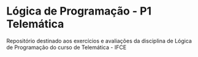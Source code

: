 # Lógica de Programação - P1 Telemática
Repositório destinado aos exercícios e avaliações da disciplina de Lógica de Programação do curso de Telemática - IFCE
